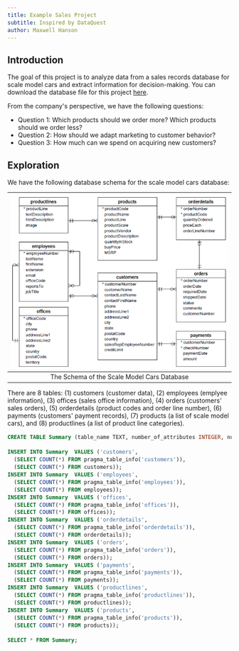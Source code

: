 ```yaml
---
title: Example Sales Project
subtitle: Inspired by DataQuest
author: Maxwell Hanson
---
```


## Introduction

The goal of this project is to analyze data from a sales records database for scale model cars and extract information for decision-making. You can download the database file for this project [here](https://dq-content.s3.amazonaws.com/600/stores.db). 

From the company's perspective, we have the following questions:
- Question 1: Which products should we order more? Which products should we order less?
- Question 2: How should we adapt marketing to customer behavior?
- Question 3: How much can we spend on acquiring new customers?

## Exploration

We have the following database schema for the scale model cars database:

| ![Scale Model Cars Database Schema](/assets/img/storesdb_schema.png) |
| :------------------------------------------------------------------: |
| The Schema of the Scale Model Cars Database                          |

There are 8 tables: (1) customers (customer data), (2) employees (emplyee information), (3) offices (sales office information), (4) orders (customers' sales orders), (5) orderdetails (product codes and order line number), (6) payments (customers' payment records), (7) products (a list of scale model cars), and (8) productlines (a list of product line categories).

```SQL
CREATE TABLE Summary (table_name TEXT, number_of_attributes INTEGER, number_of_rows INTEGER)

INSERT INTO Summary  VALUES ('customers',
  (SELECT COUNT(*) FROM pragma_table_info('customers')),
  (SELECT COUNT(*) FROM customers));
INSERT INTO Summary  VALUES ('employees',
  (SELECT COUNT(*) FROM pragma_table_info('employees')),
  (SELECT COUNT(*) FROM employees));
INSERT INTO Summary  VALUES ('offices',
  (SELECT COUNT(*) FROM pragma_table_info('offices')),
  (SELECT COUNT(*) FROM offices));
INSERT INTO Summary  VALUES ('orderdetails',
  (SELECT COUNT(*) FROM pragma_table_info('orderdetails')),
  (SELECT COUNT(*) FROM orderdetails));
INSERT INTO Summary  VALUES ('orders',
  (SELECT COUNT(*) FROM pragma_table_info('orders')),
  (SELECT COUNT(*) FROM orders));
INSERT INTO Summary  VALUES ('payments',
  (SELECT COUNT(*) FROM pragma_table_info('payments')),
  (SELECT COUNT(*) FROM payments));
INSERT INTO Summary  VALUES ('productlines',
  (SELECT COUNT(*) FROM pragma_table_info('productlines')),
  (SELECT COUNT(*) FROM productlines));
INSERT INTO Summary  VALUES ('products',
  (SELECT COUNT(*) FROM pragma_table_info('products')),
  (SELECT COUNT(*) FROM products));

SELECT * FROM Summary;
```

